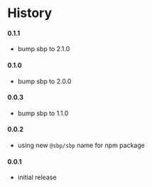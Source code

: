 # History

#### 0.1.1

- bump sbp to 2.1.0

#### 0.1.0

- bump sbp to 2.0.0

#### 0.0.3

- bump sbp to 1.1.0

#### 0.0.2

- using new `@sbp/sbp` name for npm package

#### 0.0.1

- initial release
